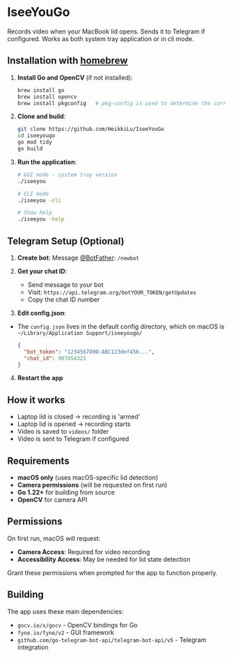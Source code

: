 # IseeYouGo

Records video when your MacBook lid opens. Sends it to Telegram if configured. Works as both system tray application or in cli mode.

## Installation with [homebrew](https://brew.sh)

1. **Install Go and OpenCV** (if not installed):
   ```bash
   brew install go
   brew install opencv
   brew install pkgconfig   # pkg-config is used to determine the correct flags for compiling and linking OpenCV
   ```

2. **Clone and build**:
   ```bash
   git clone https://github.com/HeikkiLu/IseeYouGo
   cd iseeyougo
   go mod tidy
   go build
   ```

3. **Run the application**:
   ```bash
   # GUI mode - system tray version 
   ./iseeyou

   # CLI mode
   ./iseeyou -cli

   # Show help
   ./iseeyou -help
   ```

## Telegram Setup (Optional)

1. **Create bot**: Message [@BotFather](https://t.me/BotFather): `/newbot`

2. **Get your chat ID**:
   - Send message to your bot
   - Visit: `https://api.telegram.org/botYOUR_TOKEN/getUpdates`
   - Copy the chat ID number

3. **Edit config.json**:

- The `config.json` lives in the default config directory, which on macOS is `~/Library/Application Support/iseeyougo/`

   ```json
   {
     "bot_token": "1234567890:ABC123def456...",
     "chat_id": 987654321
   }
   ```

4. **Restart the app**

## How it works

- Laptop lid is closed -> recording is 'armed'
- Laptop lid is opened -> recording starts
- Video is saved to `videos/` folder
- Video is sent to Telegram if configured

## Requirements

- **macOS only** (uses macOS-specific lid detection)
- **Camera permissions** (will be requested on first run)
- **Go 1.22+** for building from source
- **OpenCV** for camera API

## Permissions

On first run, macOS will request:
- **Camera Access**: Required for video recording
- **Accessibility Access**: May be needed for lid state detection

Grant these permissions when prompted for the app to function properly.

## Building

The app uses these main dependencies:
- `gocv.io/x/gocv` - OpenCV bindings for Go
- `fyne.io/fyne/v2` - GUI framework
- `github.com/go-telegram-bot-api/telegram-bot-api/v5` - Telegram integration
